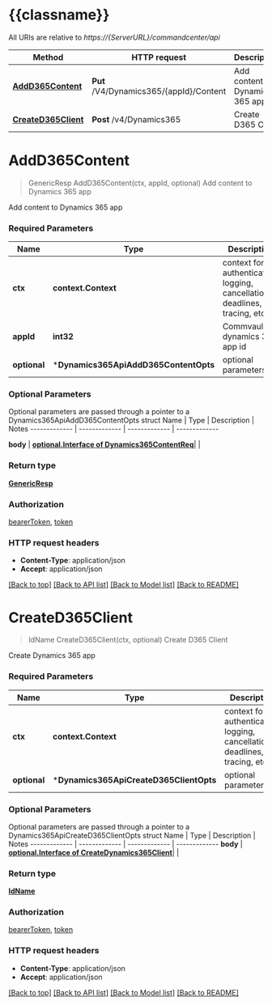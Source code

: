 # {{classname}}

All URIs are relative to *https://{ServerURL}/commandcenter/api*

Method | HTTP request | Description
------------- | ------------- | -------------
[**AddD365Content**](Dynamics365Api.md#AddD365Content) | **Put** /V4/Dynamics365/{appId}/Content | Add content to Dynamics 365 app
[**CreateD365Client**](Dynamics365Api.md#CreateD365Client) | **Post** /v4/Dynamics365 | Create D365 Client

# **AddD365Content**
> GenericResp AddD365Content(ctx, appId, optional)
Add content to Dynamics 365 app

Add content to Dynamics 365 app

### Required Parameters

Name | Type | Description  | Notes
------------- | ------------- | ------------- | -------------
 **ctx** | **context.Context** | context for authentication, logging, cancellation, deadlines, tracing, etc.
  **appId** | **int32**| Commvault dynamics 365 app id | 
 **optional** | ***Dynamics365ApiAddD365ContentOpts** | optional parameters | nil if no parameters

### Optional Parameters
Optional parameters are passed through a pointer to a Dynamics365ApiAddD365ContentOpts struct
Name | Type | Description  | Notes
------------- | ------------- | ------------- | -------------

 **body** | [**optional.Interface of Dynamics365ContentReq**](Dynamics365ContentReq.md)|  | 

### Return type

[**GenericResp**](GenericResp.md)

### Authorization

[bearerToken](../README.md#bearerToken), [token](../README.md#token)

### HTTP request headers

 - **Content-Type**: application/json
 - **Accept**: application/json

[[Back to top]](#) [[Back to API list]](../README.md#documentation-for-api-endpoints) [[Back to Model list]](../README.md#documentation-for-models) [[Back to README]](../README.md)

# **CreateD365Client**
> IdName CreateD365Client(ctx, optional)
Create D365 Client

Create Dynamics 365 app

### Required Parameters

Name | Type | Description  | Notes
------------- | ------------- | ------------- | -------------
 **ctx** | **context.Context** | context for authentication, logging, cancellation, deadlines, tracing, etc.
 **optional** | ***Dynamics365ApiCreateD365ClientOpts** | optional parameters | nil if no parameters

### Optional Parameters
Optional parameters are passed through a pointer to a Dynamics365ApiCreateD365ClientOpts struct
Name | Type | Description  | Notes
------------- | ------------- | ------------- | -------------
 **body** | [**optional.Interface of CreateDynamics365Client**](CreateDynamics365Client.md)|  | 

### Return type

[**IdName**](IdName.md)

### Authorization

[bearerToken](../README.md#bearerToken), [token](../README.md#token)

### HTTP request headers

 - **Content-Type**: application/json
 - **Accept**: application/json

[[Back to top]](#) [[Back to API list]](../README.md#documentation-for-api-endpoints) [[Back to Model list]](../README.md#documentation-for-models) [[Back to README]](../README.md)


